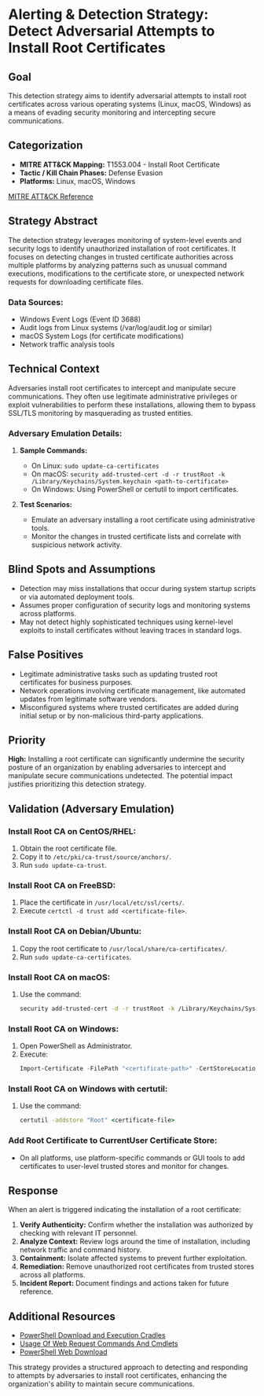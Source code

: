 # Alerting & Detection Strategy: Detect Adversarial Attempts to Install Root Certificates

## Goal
This detection strategy aims to identify adversarial attempts to install root certificates across various operating systems (Linux, macOS, Windows) as a means of evading security monitoring and intercepting secure communications.

## Categorization
- **MITRE ATT&CK Mapping:** T1553.004 - Install Root Certificate
- **Tactic / Kill Chain Phases:** Defense Evasion
- **Platforms:** Linux, macOS, Windows

[MITRE ATT&CK Reference](https://attack.mitre.org/techniques/T1553/004)

## Strategy Abstract
The detection strategy leverages monitoring of system-level events and security logs to identify unauthorized installation of root certificates. It focuses on detecting changes in trusted certificate authorities across multiple platforms by analyzing patterns such as unusual command executions, modifications to the certificate store, or unexpected network requests for downloading certificate files.

### Data Sources:
- Windows Event Logs (Event ID 3688)
- Audit logs from Linux systems (/var/log/audit.log or similar)
- macOS System Logs (for certificate modifications)
- Network traffic analysis tools

## Technical Context
Adversaries install root certificates to intercept and manipulate secure communications. They often use legitimate administrative privileges or exploit vulnerabilities to perform these installations, allowing them to bypass SSL/TLS monitoring by masquerading as trusted entities.

### Adversary Emulation Details:
1. **Sample Commands:**
   - On Linux: `sudo update-ca-certificates`
   - On macOS: `security add-trusted-cert -d -r trustRoot -k /Library/Keychains/System.keychain <path-to-certificate>`
   - On Windows: Using PowerShell or certutil to import certificates.

2. **Test Scenarios:**
   - Emulate an adversary installing a root certificate using administrative tools.
   - Monitor the changes in trusted certificate lists and correlate with suspicious network activity.

## Blind Spots and Assumptions
- Detection may miss installations that occur during system startup scripts or via automated deployment tools.
- Assumes proper configuration of security logs and monitoring systems across platforms.
- May not detect highly sophisticated techniques using kernel-level exploits to install certificates without leaving traces in standard logs.

## False Positives
- Legitimate administrative tasks such as updating trusted root certificates for business purposes.
- Network operations involving certificate management, like automated updates from legitimate software vendors.
- Misconfigured systems where trusted certificates are added during initial setup or by non-malicious third-party applications.

## Priority
**High:** Installing a root certificate can significantly undermine the security posture of an organization by enabling adversaries to intercept and manipulate secure communications undetected. The potential impact justifies prioritizing this detection strategy.

## Validation (Adversary Emulation)
### Install Root CA on CentOS/RHEL:
1. Obtain the root certificate file.
2. Copy it to `/etc/pki/ca-trust/source/anchors/`.
3. Run `sudo update-ca-trust`.

### Install Root CA on FreeBSD:
1. Place the certificate in `/usr/local/etc/ssl/certs/`.
2. Execute `certctl -d trust add <certificate-file>`.

### Install Root CA on Debian/Ubuntu:
1. Copy the root certificate to `/usr/local/share/ca-certificates/`.
2. Run `sudo update-ca-certificates`.

### Install Root CA on macOS:
1. Use the command:  
   ```bash
   security add-trusted-cert -d -r trustRoot -k /Library/Keychains/System.keychain <path-to-certificate>
   ```

### Install Root CA on Windows:
1. Open PowerShell as Administrator.
2. Execute:  
   ```powershell
   Import-Certificate -FilePath "<certificate-path>" -CertStoreLocation Cert:\LocalMachine\Root
   ```

### Install Root CA on Windows with certutil:
1. Use the command:  
   ```cmd
   certutil -addstore "Root" <certificate-file>
   ```

### Add Root Certificate to CurrentUser Certificate Store:
- On all platforms, use platform-specific commands or GUI tools to add certificates to user-level trusted stores and monitor for changes.

## Response
When an alert is triggered indicating the installation of a root certificate:
1. **Verify Authenticity:** Confirm whether the installation was authorized by checking with relevant IT personnel.
2. **Analyze Context:** Review logs around the time of installation, including network traffic and command history.
3. **Containment:** Isolate affected systems to prevent further exploitation.
4. **Remediation:** Remove unauthorized root certificates from trusted stores across all platforms.
5. **Incident Report:** Document findings and actions taken for future reference.

## Additional Resources
- [PowerShell Download and Execution Cradles](https://attack.mitre.org/techniques/T1086/)
- [Usage Of Web Request Commands And Cmdlets](https://attack.mitre.org/techniques/T1048/)
- [PowerShell Web Download](https://attack.mitre.org/techniques/T1105/) 

This strategy provides a structured approach to detecting and responding to attempts by adversaries to install root certificates, enhancing the organization's ability to maintain secure communications.